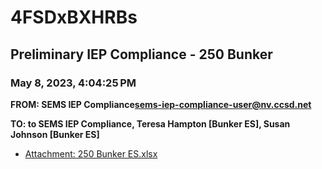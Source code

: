 # 4FSDxBXHRBs
## Preliminary IEP Compliance - 250 Bunker
### May 8, 2023, 4:04:25 PM
**FROM: SEMS IEP Compliance<sems-iep-compliance-user@nv.ccsd.net>**

**TO: to SEMS IEP Compliance, Teresa Hampton [Bunker ES], Susan Johnson [Bunker ES]**






* [Attachment: 250 Bunker ES.xlsx](4FSDxBXHRBs-attachment-1.xlsx)
